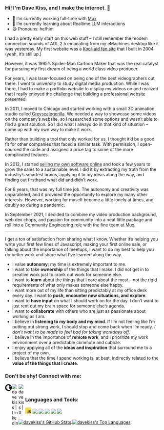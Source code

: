 ### Hi! I'm Dave Kiss, and I make the internet. 👋

- 🔭  I’m currently working full-time with [Mux](https://mux.com)
- 🌱  I’m currently learning about Realtime LLM interactions
- 😄 Pronouns: he/him

I had a pretty early start on this web stuff – I still remember the modem connection sounds of AOL 2.5 emanating from my eMachines desktop like it was yesterday. My first website was a [Kool-aid fan site](http://angelfire.com/oh5/koolaid) that I built in 2004 (yeah, it’s still up.)

However, it was 1995’s Spider-Man Cartoon Maker that was the real catalyst for pursuing my first dream of being a world class video producer.

For years, I was laser-focused on being one of the best videographers out there. I went to university to study digital media production. While I was there, I had to make a portfolio website to display my videos on and realized that I really enjoyed the challenge that building a professional website presented.

In 2011, I moved to Chicago and started working with a small 3D animation studio called [Greyscalegorilla](https://greyscalegorilla.com). We needed a way to showcase some videos on the company’s website, so I researched some options and wasn’t able to find a great solution. So I did what I always do in that kind of situation – come up with my own way to make it work.

Rather than building a tool that only worked for us, I thought it’d be a good fit for other companies that faced a similar task. With permission, I open-sourced the code and assigned a price tag to some of the more complicated features.

In 2012, I started [selling my own software online](https://vimeography.com) and took a few years to grow the sales to a sustainable level. I did it by extracting my truth from the industry’s smartest brains, applying it to my ideas along the way, and finding out firsthand what did and didn’t work.

For 8 years, that was my full time job. The autonomy and creativity was unparalleled, and it provided the opportunity to explore my many other interests. However, working for myself became a little lonely at times, and doubly so during a pandemic.

In September 2021, I decided to combine my video production background, web dev chops, and passion for community into a neat little package and roll into a Community Engineering role with the fine team at [Mux.](https://mux.com)

---

I get a ton of satisfaction from sharing what I know. Whether it’s helping you write your first few lines of Javascript, making your first online sale, or talking about the importance of meetups, I want to do my best to help you do better work and share what I’ve learned along the way.

- I value **autonomy**; my time is extremely important to me.
- I want to take **ownership** of the things that I make. I did not get in to creative work just to crank out work for someone else.
- I want to **learn** about the things that I care about the most – not the rigid requirements of what only makes someone else happy.
- I want more out of my life than sitting predictably at my office desk every day. I want to **push, encounter new situations, and explore**.
- I want to **have input** on what I should work on for the day. I don’t want to just rent out my brain space for someone else’s agenda.
- I want to **collaborate** with others who are just as passionate about working as I am.
- I believe in **listening to my body and my mind**. If I’m not feeling like I’m putting out strong work, I should stop and come back when I’m ready. _I don’t want to be made to feel bad for taking workdays off._
- I believe in the importance of **remote work**, and I prioritize my work environment over a predictable commute and cubicle.
- I enjoy applying all of the **ideas and inspiration** that surround me to a project of my own.
- I believe that the time I spend working is, at best, indirectly related to the **value of the things that I create**.

### Don't be shy! Connect with me:

[<img align="left" alt="https://davekiss.com" width="22px" src="https://raw.githubusercontent.com/iconic/open-iconic/master/svg/globe.svg" />][website]
[<img align="left" alt="davekiss | LinkedIn" width="22px" src="https://cdn.jsdelivr.net/npm/simple-icons@v3/icons/linkedin.svg" />][linkedin]
[<img align="left" alt="davekiss | X" width="22px" src="https://cdn.jsdelivr.net/npm/simple-icons@v3/icons/twitter.svg" />][twix]

<br />

### Languages and Tools:

<code><img height="20" src="https://raw.githubusercontent.com/github/explore/80688e429a7d4ef2fca1e82350fe8e3517d3494d/topics/javascript/javascript.png"></code>
<code><img height="20" src="https://www.vectorlogo.zone/logos/typescriptlang/typescriptlang-icon.svg"></code>
<code><img height="20" src="https://www.vectorlogo.zone/logos/reactjs/reactjs-icon.svg"></code>
<code><img height="20" src="https://www.vectorlogo.zone/logos/graphql/graphql-icon.svg"></code>
<code><img height="20" src="https://www.vectorlogo.zone/logos/nodejs/nodejs-icon.svg"></code> 
<code><img height="20" src="https://www.vectorlogo.zone/logos/amazon_aws/amazon_aws-icon.svg"></code>

<a target=_blank href="https://github.com/davekiss">
  <img align="center" alt="davekiss's GitHub Stats" src="https://github-readme-stats-beige-pi.vercel.app/api?username=davekiss&show_icons=true&hide_border=true&count_private=true"/>
</a>
<a target=_blank href="https://github.com/davekiss">
  <img align="center" alt="davekiss's Top Languages" src="https://github-readme-stats-beige-pi.vercel.app/api/top-langs/?username=davekiss&layout=compact"/>
</a>

[website]: https://davekiss.com/
[twix]: https://x.com/davekiss
[linkedin]: https://linkedin.com/in/davekiss
